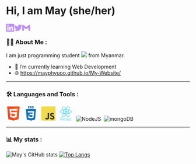 <!-- <div align="center">
  <img src="https://media0.giphy.com/media/KB21ni7aFuA9wB0iQD/giphy.gif?cid=790b76113ae5480e8d51edb54230327e96098ba03027f17b&rid=giphy.gif&ct=s" width="350"/>
</div> -->

# Hi, I am May (she/her) <!--img src="https://media.giphy.com/media/hvRJCLFzcasrR4ia7z/giphy.gif" width="30px" height="30px"-->

[<img align="left" alt="mayphyuoo | LinkedIn" width="22px" src="./linkedin.svg" />][linkedin]
[<img align="left" alt="may_phyu_oo | Twitter" width="22px" src="./twitter.svg" />][twitter]
[<img align="left" alt="mayphyuoo.may | Gmail" width="22px" src="./gmail.svg" />][gmail]

<br>
 
### :woman_technologist: About Me :

I am just programming student <img src="https://media4.giphy.com/media/9PwWklO9tSELtIhBka/giphy.gif?cid=790b76113b52d5689a72a73727795985eb5611161973b696&rid=giphy.gif&ct=s" width="30"> from Myanmar.

- 🌱 I’m currently learning Web Development
- 🌐 https://mayphyuoo.github.io/My-Website/

---

### :hammer_and_wrench: Languages and Tools :

<p>
<img src="https://github.com/devicons/devicon/blob/master/icons/html5/html5-original.svg" title="HTML5" alt="HTML" width="40" height="40"/>&nbsp;
<img src="https://github.com/devicons/devicon/blob/master/icons/css3/css3-plain-wordmark.svg"  title="CSS3" alt="CSS" width="40" height="40"/>&nbsp;
<img src="https://github.com/devicons/devicon/blob/master/icons/javascript/javascript-original.svg" title="JavaScript" alt="JavaScript" width="40" height="40"/>&nbsp;
<img src="https://github.com/devicons/devicon/blob/master/icons/react/react-original-wordmark.svg" title="React" alt="React" width="40" height="40"/>&nbsp;
<!-- <img src="https://github.com/devicons/devicon/blob/master/icons/materialui/materialui-original.svg" title="Material UI" alt="Material UI" width="40" height="40"/>&nbsp; -->
<img src="https://upload.wikimedia.org/wikipedia/commons/thumb/d/d9/Node.js_logo.svg/320px-Node.js_logo.svg.png" title="NodeJS" alt="NodeJS" width="70" height="40"/>&nbsp;
<img src="https://upload.wikimedia.org/wikipedia/commons/thumb/9/93/MongoDB_Logo.svg/250px-MongoDB_Logo.svg.png" title="mongoDB" alt="mongoDB" width="150" height="40"/>&nbsp;
</p>

---

### :bar_chart: My stats :

![May's GitHub stats](https://github-readme-stats.vercel.app/api?username=mayphyuoo&show_icons=true&theme=tokyonight&count_private=true&hide_rank=true&hide_title=true&hide_border=true) [![Top Langs](https://github-readme-stats.vercel.app/api/top-langs/?username=mayphyuoo&theme=tokyonight&layout=compact&hide_border=true)](https://github.com/anuraghazra/github-readme-stats)



[linkedin]: https://www.linkedin.com/in/may-phyu-oo-8b460717b/
[twitter]: https://twitter.com/may_phyu_oo
[gmail]: mailto:mayphyuoo.may@gmail.com
